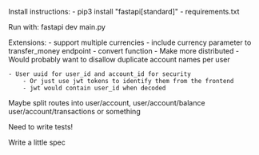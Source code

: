 


Install instructions:
    - pip3 install "fastapi[standard]"
    - requirements.txt

Run with: fastapi dev main.py

Extensions:
    - support multiple currencies
        - include currency parameter to transfer_money endpoint
        - convert function
    - Make more distributed
    - Would probably want to disallow duplicate account names per user

    - User uuid for user_id and account_id for security
        - Or just use jwt tokens to identify them from the frontend
        - jwt would contain user_id when decoded

Maybe split routes into user/account, user/account/balance user/account/transactions or something

Need to write tests!

Write a little spec
